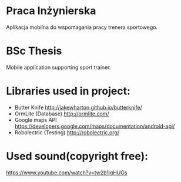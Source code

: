 # Praca Inżynierska
Aplikacja mobilna do wspomagania pracy trenera sportowego.

# BSc Thesis
Mobile application supporting sport trainer.


# Libraries used in project:
- Butter Knife
http://jakewharton.github.io/butterknife/
- OrmLite (Database)
http://ormlite.com/
- Google maps API
https://developers.google.com/maps/documentation/android-api/
- Robolectric (Testing)
http://robolectric.org/


# Used sound(copyright free):
https://www.youtube.com/watch?v=tw2b1igHUGs